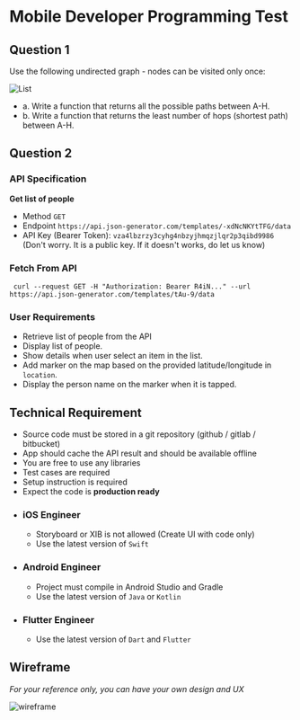 # Mobile Developer Programming Test



## Question 1

Use the following undirected graph ­- nodes can be visited only once:

![List](assets/web/graph.png)

- a. Write a function that returns all the possible paths between A­-H.
- b. Write a function that returns the least number of hops (shortest path) between A­-H.



## Question 2
### API Specification

**Get list of people**
  * Method
    `GET`
  * Endpoint
    `https://api.json-generator.com/templates/-xdNcNKYtTFG/data`
  * API Key (Bearer Token): `vza4lbzrzy3cyhg4nbzyjhmqzjlqr2p3qibd9986` (Don't worry. It is a public key. If it doesn't works, do let us know)

### Fetch From API
```
 curl --request GET -H "Authorization: Bearer R4iN..." --url https://api.json-generator.com/templates/tAu-9/data
```

### User Requirements
- Retrieve list of people from the API
- Display list of people.
- Show details when user select an item in the list.
- Add marker on the map based on the provided latitude/longitude in `location`. 
- Display the person name on the marker when it is tapped.


## Technical Requirement
- Source code must be stored in a git repository (github / gitlab / bitbucket)
- App should cache the API result and should be available offline
- You are free to use any libraries
- Test cases are required
- Setup instruction is required
- Expect the code is **production ready**

* ### iOS Engineer
	- Storyboard or XIB is not allowed (Create UI with code only)
	- Use the latest version of `Swift`

* ### Android Engineer
	- Project must compile in Android Studio and Gradle
	- Use the latest version of `Java` or `Kotlin`

* ### Flutter Engineer
	- Use the latest version of `Dart` and `Flutter`


## Wireframe
*For your reference only, you can have your own design and UX*

![wireframe](assets/mobile/wireframe.png)
